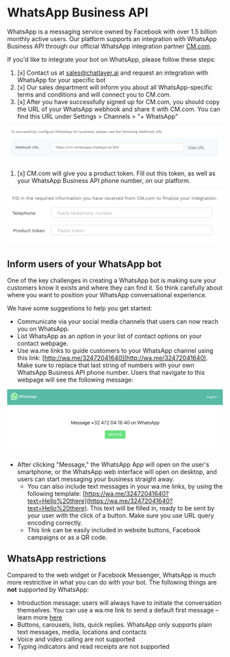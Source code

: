 # WhatsApp Business API

WhatsApp is a messaging service owned by Facebook with over 1.5 billion monthly active users. Our platform supports an integration with WhatsApp Business API through our official WhatsApp integration partner [CM.com](https://www.cm.com).

If you'd like to integrate your bot on WhatsApp, please follow these steps:

1. [x] Contact us at [sales@chatlayer.ai](mailto:sales@chatlayer.ai) and request an integration with WhatsApp for your specific bot
2. [x] Our sales department will inform you about all WhatsApp-specific terms and conditions and will connect you to CM.com.
3. [x] After you have successfully signed up for CM.com, you should copy the URL of your WhatsApp webhook and share it with CM.com. You can find this URL under Settings &gt; Channels &gt; "+ WhatsApp"

![](../.gitbook/assets/image%20%28121%29.png)

1. [x] CM.com will give you a product token. Fill out this token, as well as your WhatsApp Business API phone number, on our platform.

![](../.gitbook/assets/image%20%2825%29.png)

## Inform users of your WhatsApp bot

One of the key challenges in creating a WhatsApp bot is making sure your customers know it exists and where they can find it. So think carefully about where you want to position your WhatsApp conversational experience. 

We have some suggestions to help you get started:

* Communicate via your social media channels that users can now reach you on WhatsApp.
* List WhatsApp as an option in your list of contact options on your contact webpage.
* Use wa.me links to guide customers to your WhatsApp channel using this link: [http://wa.me/32472041640](http://wa.me/32472041640). Make sure to replace that last string of numbers with your own WhatsApp Business API phone number. Users that navigate to this webpage will see the following message:

![](../.gitbook/assets/image%20%28170%29.png)

* After clicking "Message," the WhatsApp App will open on the user's smartphone, or the WhatsApp web interface will open on desktop, and users can start messaging your business straight away.
  * You can also include text messages in your wa.me links, by using the following template: [https://wa.me/32472041640?text=Hello%20there](https://wa.me/32472041640?text=Hello%20there). This text will be filled in, ready to be sent by your user with the click of a button. Make sure you use URL query encoding correctly.
  * This link can be easily included in website buttons, Facebook campaigns or as a QR code.

## WhatsApp restrictions

Compared to the web widget or Facebook Messenger, WhatsApp is much more restrictive in what you can do with your bot. The following things are **not** supported by WhatsApp:

* Introduction message: users will always have to initiate the conversation themselves. You can use a wa.me link to send a default first message – learn more [here](whatsapp.md#spreading-awareness-of-your-whatsapp-bot)
* Buttons, carousels, lists, quick replies. WhatsApp only supports plain text messages, media, locations and contacts
* Voice and video calling are not supported
* Typing indicators and read receipts are not supported

